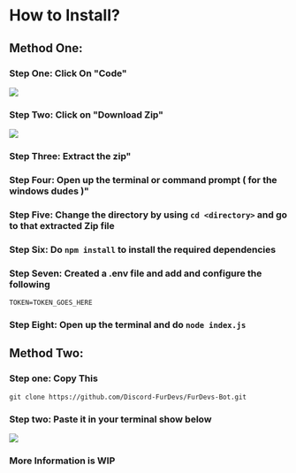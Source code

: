 # How to Install?

## Method One:

### Step One: Click On "Code"

<img src="https://i.imgur.com/39kiDhr.png">

### Step Two: Click on "Download Zip"

<img src="https://i.imgur.com/fTRqnqA.png">

### Step Three: Extract the zip"

### Step Four: Open up the terminal or command prompt ( for the windows dudes )"

### Step Five: Change the directory by using `cd <directory>` and go to that extracted Zip file

### Step Six: Do `npm install` to install the required dependencies 

### Step Seven: Created a .env file and add and configure the following

`TOKEN=TOKEN_GOES_HERE`

### Step Eight: Open up the terminal and do `node index.js`



## Method Two:

### Step one: Copy This

`git clone https://github.com/Discord-FurDevs/FurDevs-Bot.git`

### Step two: Paste it in your terminal show below

<img src="https://i.imgur.com/8pGJt3Y.png">


### More Information is WIP



